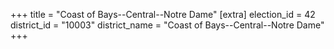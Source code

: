 +++
title = "Coast of Bays--Central--Notre Dame"
[extra]
election_id = 42
district_id = "10003"
district_name = "Coast of Bays--Central--Notre Dame"
+++
